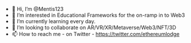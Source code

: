 - 👋 Hi, I’m @Mentis123
- 👀 I’m interested in Educational Frameworks for the on-ramp in to Web3
- 🌱 I’m currently learning every day.
- 💞️ I’m looking to collaborate on AR/VR/XR/Metaverse/Web3/NFT/3D
- 📫 How to reach me - on Twitter - https://twitter.com/ethereumlodge

<!---
Mentis123/Mentis123 is a ✨ special ✨ repository because its `README.md` (this file) appears on your GitHub profile.
You can click the Preview link to take a look at your changes.
--->
